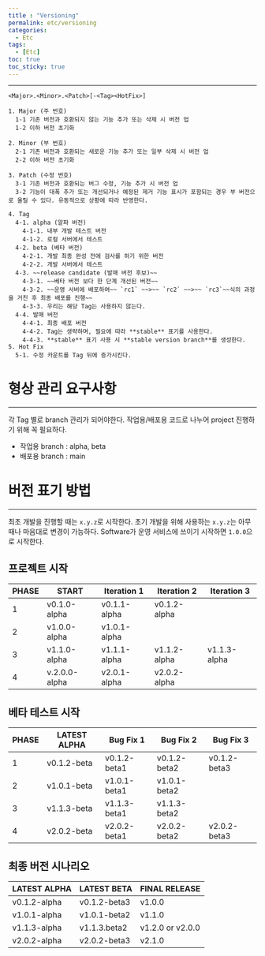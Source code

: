 ```yaml
---
title : "Versioning"
permalink: etc/versioning
categories:
  - Etc
tags:
  - [Etc]
toc: true
toc_sticky: true
---
```


---
`<Major>.<Minor>.<Patch>[-<Tag><HotFix>]`

```
1. Major (주 번호)  
  1-1 기존 버전과 호환되지 않는 기능 추가 또는 삭제 시 버전 업 
  1-2 이하 버전 초기화
```

```
2. Minor (부 번호)
  2-1 기존 버전과 호환되는 새로운 기능 추가 또는 일부 삭제 시 버전 업
  2-2 이하 버전 초기화
```

```
3. Patch (수정 번호)
  3-1 기존 버전과 호환되는 버그 수정, 기능 추가 시 버전 업
  3-2 기능이 대폭 추가 또는 개선되거나 예정된 제거 기능 표시가 포함되는 경우 부 버전으로 올릴 수 있다. 유동적으로 상황에 따라 반영한다.
```

```
4. Tag
  4-1. alpha (알파 버전)
    4-1-1. 내부 개발 테스트 버전
    4-1-2. 로컬 서버에서 테스트
  4-2. beta (베타 버전)
    4-2-1. 개발 최종 완성 전에 검사를 하기 위한 버전
    4-2-2. 개발 서버에서 테스트
  4-3. ~~release candidate (발매 버전 후보)~~
    4-3-1. ~~베타 버전 보다 한 단계 개선된 버전~~
    4-3-2. ~~운영 서버에 배포하여~~ `rc1` ~~>~~ `rc2` ~~>~~ `rc3`~~식의 과정을 거친 후 최종 배포를 진행~~
    4-3-3. 우리는 해당 Tag는 사용하지 않는다.
  4-4. 발매 버전
    4-4-1. 최종 배포 버전
    4-4-2. Tag는 생략하며, 필요에 따라 **stable** 표기를 사용한다.
    4-4-3. **stable** 표기 사용 시 **stable version branch**를 생성한다.
5. Hot Fix
  5-1. 수정 카운트를 Tag 뒤에 증가시킨다.
```
# **형상 관리 요구사항**

---

각 Tag 별로 branch 관리가 되어야한다. 작업용/배포용 코드로 나누어 project 진행하기 위해 꼭 필요하다.

- 작업용 branch : alpha, beta
- 배포용 branch : main

# **버전 표기 방법**

---

최초 개발을 진행할 때는 `x.y.z`로 시작한다. 초기 개발을 위해 사용하는 `x.y.z`는 아무때나 마음대로 변경이 가능하다. Software가 운영 서비스에 쓰이기 시작하면 `1.0.0`으로 시작한다.

## **프로젝트 시작**

| PHASE | START | Iteration 1 | Iteration 2 | Iteration 3 |
| --- | --- | --- | --- | --- |
| 1 | v0.1.0-alpha | v0.1.1-alpha | v0.1.2-alpha |  |
| 2 | v1.0.0-alpha | v1.0.1-alpha |  |  |
| 3 | v1.1.0-alpha | v1.1.1-alpha | v1.1.2-alpha | v1.1.3-alpha |
| 4 | v.2.0.0-alpha | v2.0.1-alpha | v2.0.2-alpha |  |

## **베타 테스트 시작**

| PHASE | LATEST ALPHA | Bug Fix 1 | Bug Fix 2 | Bug Fix 3 |
| --- | --- | --- | --- | --- |
| 1 | v0.1.2-beta | v0.1.2-beta1 | v0.1.2-beta2 | v0.1.2-beta3 |
| 2 | v1.0.1-beta | v1.0.1-beta1 | v1.0.1-beta2 |  |
| 3 | v1.1.3-beta | v1.1.3-beta1 | v1.1.3-beta2 |  |
| 4 | v2.0.2-beta | v2.0.2-beta1 | v2.0.2-beta2 | v2.0.2-beta3 |

## **최종 버전 시나리오**

| LATEST ALPHA | LATEST BETA | FINAL RELEASE |
| --- | --- | --- |
| v0.1.2-alpha | v0.1.2-beta3 | v1.0.0 |
| v1.0.1-alpha | v1.0.1-beta2 | v1.1.0 |
| v1.1.3-alpha | v1.1.3.beta2 | v1.2.0 or v2.0.0 |
| v2.0.2-alpha | v2.0.2-beta3 | v2.1.0 |